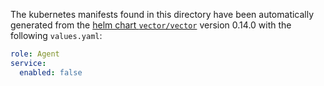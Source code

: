 The kubernetes manifests found in this directory have been automatically generated
from the [helm chart `vector/vector`](https://github.com/vectordotdev/helm-charts/tree/master/charts/vector)
version 0.14.0 with the following `values.yaml`:

```yaml
role: Agent
service:
  enabled: false
```

